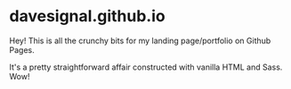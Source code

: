 # davesignal.github.io

Hey! This is all the crunchy bits for my landing page/portfolio on Github Pages.

It's a pretty straightforward affair constructed with vanilla HTML and Sass. Wow!
